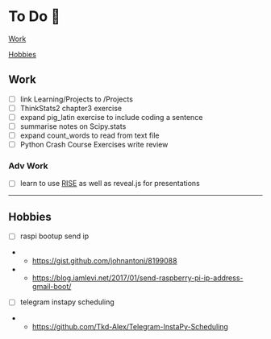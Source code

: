 # To Do :notebook:
[Work](#Work)

[Hobbies](#Hobbies)

## Work
<a id='Work'> </a>

- [ ] link Learning/Projects to /Projects
- [ ] ThinkStats2 chapter3 exercise
- [ ] expand pig_latin exercise to include coding a sentence
- [ ] summarise notes on Scipy.stats
- [ ] expand count_words to read from text file
- [ ] Python Crash Course Exercises write review

### Adv Work
- [ ] learn to use [RISE](https://github.com/damianavila/RISE) as well as reveal.js for presentations

---
## Hobbies
<a id='Hobbies'></a>

- [ ] raspi bootup send ip
- - https://gist.github.com/johnantoni/8199088
- -  https://blog.iamlevi.net/2017/01/send-raspberry-pi-ip-address-gmail-boot/

- [ ] telegram instapy scheduling
 - - https://github.com/Tkd-Alex/Telegram-InstaPy-Scheduling
